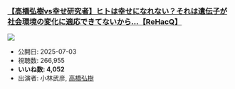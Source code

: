 ### [【高橋弘樹vs幸せ研究者】ヒトは幸せになれない？それは遺伝子が社会環境の変化に適応できてないから...【ReHacQ】](https://www.youtube.com/watch?v=uJkjl0Kh8dQ)
[![](https://img.youtube.com/vi/uJkjl0Kh8dQ/sddefault.jpg)](https://www.youtube.com/watch?v=uJkjl0Kh8dQ)
-   公開日: 2025-07-03
-   視聴数: 266,955
-   **いいね数: 4,052**
-   出演者: 小林武彦, [高橋弘樹](/rehacq_fan/people/高橋弘樹 "wikilink")
